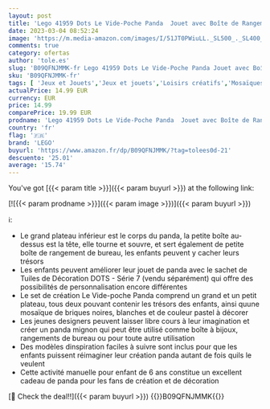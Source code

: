 ```yaml
---
layout: post
title: 'Lego 41959 Dots Le Vide-Poche Panda  Jouet avec Boîte de Rangement et Décoration pour Chambre ou Bureau d enfants de 6 Ans et Plus  Cadeau Personnalisé'
date: 2023-03-04 08:52:24
image: 'https://m.media-amazon.com/images/I/51JT0PWiuLL._SL500_._SL400_.jpg'
comments: true
category: ofertas
author: 'tole.es'
slug: 'B09QFNJMMK-fr Lego 41959 Dots Le Vide-Poche Panda Jouet avec Boîte de...'
sku: 'B09QFNJMMK-fr'
tags: [ 'Jeux et Jouets','Jeux et jouets','Loisirs créatifs','Mosaïques','lego','🇫🇷', ]
actualPrice: 14.99 EUR
currency: EUR
price: 14.99
comparePrice: 19.99 EUR
prodname: 'Lego 41959 Dots Le Vide-Poche Panda  Jouet avec Boîte de Rangement et Décoration pour Chambre ou Bureau d enfants de 6 Ans et Plus  Cadeau Personnalisé'
country: 'fr'
flag: '🇫🇷'
brand: 'LEGO'
buyurl: 'https://www.amazon.fr/dp/B09QFNJMMK/?tag=tolees0d-21'
descuento: '25.01'
average: '15.74'
---
```


You've got [{{< param title >}}]({{< param buyurl >}}) at the following link:

[![{{< param prodname >}}]({{< param image >}})]({{< param buyurl >}})

ℹ️:

- Le grand plateau inférieur est le corps du panda, la petite boîte au-dessus est la tête, elle tourne et souvre, et sert également de petite boîte de rangement de bureau, les enfants peuvent y cacher leurs trésors
- Les enfants peuvent améliorer leur jouet de panda avec le sachet de Tuiles de Décoration DOTS - Série 7 (vendu séparément) qui offre des possibilités de personnalisation encore différentes
- Le set de création Le Vide-poche Panda comprend un grand et un petit plateau, tous deux pouvant contenir les trésors des enfants, ainsi quune mosaïque de briques noires, blanches et de couleur pastel à décorer
- Les jeunes designers peuvent laisser libre cours à leur imagination et créer un panda mignon qui peut être utilisé comme boîte à bijoux, rangements de bureau ou pour toute autre utilisation
- Des modèles dinspiration faciles à suivre sont inclus pour que les enfants puissent réimaginer leur création panda autant de fois quils le veulent
- Cette activité manuelle pour enfant de 6 ans constitue un excellent cadeau de panda pour les fans de création et de décoration

[🛒 Check the deal!!]({{< param buyurl >}})
{{<world>}}B09QFNJMMK{{</world>}}
